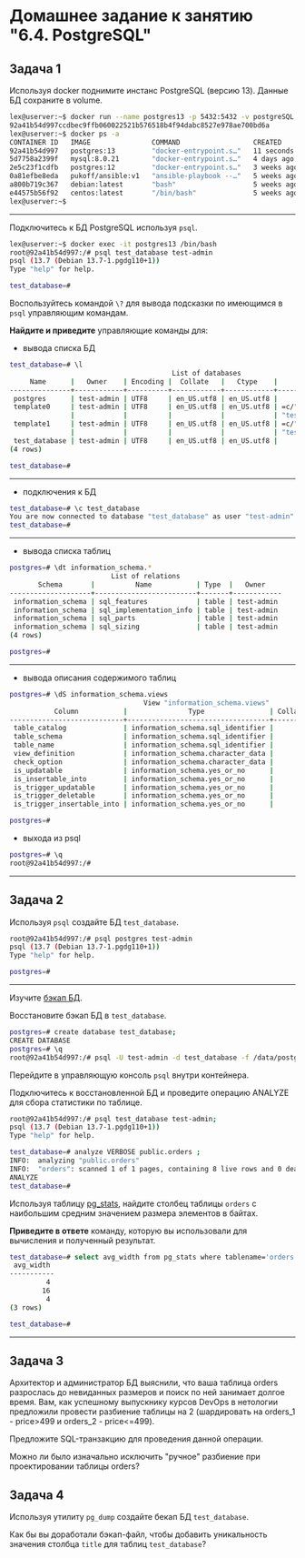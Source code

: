 # Домашнее задание к занятию "6.4. PostgreSQL"

## Задача 1

Используя docker поднимите инстанс PostgreSQL (версию 13). Данные БД сохраните в volume.
```bash
lex@userver:~$ docker run --name postgres13 -p 5432:5432 -v postgreSQL:/data/postgreSQL -e POSTGRES_USER=test-admin -e POSTGRES_PASSWORD=security -e POSTGRES_DB=test_database -d postgres:13
92a41b54d997ccdbec9ffb060022521b576518b4f94dabc8527e978ae700bd6a
lex@userver:~$ docker ps -a
CONTAINER ID   IMAGE               COMMAND                  CREATED          STATUS                       PORTS                                       NAMES
92a41b54d997   postgres:13         "docker-entrypoint.s…"   11 seconds ago   Up 4 seconds                 0.0.0.0:5432->5432/tcp, :::5432->5432/tcp   postgres13
5d7758a2399f   mysql:8.0.21        "docker-entrypoint.s…"   4 days ago       Exited (137) 8 minutes ago                                               mysql
2e5c23f1cdfb   postgres:12         "docker-entrypoint.s…"   3 weeks ago      Exited (0) 4 days ago                                                    postgres
0a81efbe8eda   pukoff/ansible:v1   "ansible-playbook --…"   5 weeks ago      Exited (0) 5 weeks ago                                                   serene_herschel
a800b719c367   debian:latest       "bash"                   5 weeks ago      Exited (137) 3 weeks ago                                                 debian
e44575b56f92   centos:latest       "/bin/bash"              5 weeks ago      Exited (0) 3 weeks ago                                                   centos
lex@userver:~$
```
---
Подключитесь к БД PostgreSQL используя `psql`.

```bash
lex@userver:~$ docker exec -it postgres13 /bin/bash
root@92a41b54d997:/# psql test_database test-admin
psql (13.7 (Debian 13.7-1.pgdg110+1))
Type "help" for help.

test_database=#
```

Воспользуйтесь командой `\?` для вывода подсказки по имеющимся в `psql` управляющим командам.

**Найдите и приведите** управляющие команды для:
- вывода списка БД
```bash
test_database=# \l
                                        List of databases
     Name      |   Owner    | Encoding |  Collate   |   Ctype    |       Access privileges
---------------+------------+----------+------------+------------+-------------------------------
 postgres      | test-admin | UTF8     | en_US.utf8 | en_US.utf8 |
 template0     | test-admin | UTF8     | en_US.utf8 | en_US.utf8 | =c/"test-admin"              +
               |            |          |            |            | "test-admin"=CTc/"test-admin"
 template1     | test-admin | UTF8     | en_US.utf8 | en_US.utf8 | =c/"test-admin"              +
               |            |          |            |            | "test-admin"=CTc/"test-admin"
 test_database | test-admin | UTF8     | en_US.utf8 | en_US.utf8 |
(4 rows)

test_database=#
```
---
- подключения к БД
```bash
test_database=# \c test_database
You are now connected to database "test_database" as user "test-admin".
test_database=#
```
---
- вывода списка таблиц
```bash
postgres=# \dt information_schema.*
                         List of relations
       Schema       |          Name           | Type  |   Owner
--------------------+-------------------------+-------+------------
 information_schema | sql_features            | table | test-admin
 information_schema | sql_implementation_info | table | test-admin
 information_schema | sql_parts               | table | test-admin
 information_schema | sql_sizing              | table | test-admin
(4 rows)

postgres=#
```
---
- вывода описания содержимого таблиц
```bash
postgres=# \dS information_schema.views
                                 View "information_schema.views"
           Column           |               Type                | Collation | Nullable | Default
----------------------------+-----------------------------------+-----------+----------+---------
 table_catalog              | information_schema.sql_identifier |           |          |
 table_schema               | information_schema.sql_identifier |           |          |
 table_name                 | information_schema.sql_identifier |           |          |
 view_definition            | information_schema.character_data |           |          |
 check_option               | information_schema.character_data |           |          |
 is_updatable               | information_schema.yes_or_no      |           |          |
 is_insertable_into         | information_schema.yes_or_no      |           |          |
 is_trigger_updatable       | information_schema.yes_or_no      |           |          |
 is_trigger_deletable       | information_schema.yes_or_no      |           |          |
 is_trigger_insertable_into | information_schema.yes_or_no      |           |          |

postgres=#
```
- выхода из psql
```bash
postgres=# \q
root@92a41b54d997:/#
```
---

## Задача 2

Используя `psql` создайте БД `test_database`.
```bash
root@92a41b54d997:/# psql postgres test-admin
psql (13.7 (Debian 13.7-1.pgdg110+1))
Type "help" for help.

postgres=# 
```
---
Изучите [бэкап БД](https://github.com/netology-code/virt-homeworks/tree/master/06-db-04-postgresql/test_data).

Восстановите бэкап БД в `test_database`.
```bash
postgres=# create database test_database;
CREATE DATABASE
postgres=# \q
root@92a41b54d997:/# psql -U test-admin -d test_database -f /data/postgreSQL/test_dump.sql
```

Перейдите в управляющую консоль `psql` внутри контейнера.

Подключитесь к восстановленной БД и проведите операцию ANALYZE для сбора статистики по таблице.
```bash
root@92a41b54d997:/# psql test_database test-admin;
psql (13.7 (Debian 13.7-1.pgdg110+1))
Type "help" for help.

test_database=# analyze VERBOSE public.orders ;
INFO:  analyzing "public.orders"
INFO:  "orders": scanned 1 of 1 pages, containing 8 live rows and 0 dead rows; 8 rows in sample, 8 estimated total rows
ANALYZE
test_database=# 
```

Используя таблицу [pg_stats](https://postgrespro.ru/docs/postgresql/12/view-pg-stats), найдите столбец таблицы `orders` 
с наибольшим средним значением размера элементов в байтах.

**Приведите в ответе** команду, которую вы использовали для вычисления и полученный результат.
```bash
test_database=# select avg_width from pg_stats where tablename='orders';
 avg_width
-----------
         4
        16
         4
(3 rows)

test_database=#
```

---
## Задача 3

Архитектор и администратор БД выяснили, что ваша таблица orders разрослась до невиданных размеров и
поиск по ней занимает долгое время. Вам, как успешному выпускнику курсов DevOps в нетологии предложили
провести разбиение таблицы на 2 (шардировать на orders_1 - price>499 и orders_2 - price<=499).

Предложите SQL-транзакцию для проведения данной операции.

Можно ли было изначально исключить "ручное" разбиение при проектировании таблицы orders?

## Задача 4

Используя утилиту `pg_dump` создайте бекап БД `test_database`.

Как бы вы доработали бэкап-файл, чтобы добавить уникальность значения столбца `title` для таблиц `test_database`?